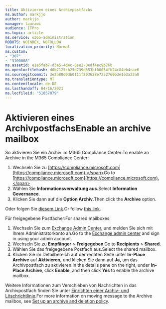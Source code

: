 ```yaml
---
title: Aktivieren eines Archivpostfachs
ms.author: markjjo
author: markjjo
manager: laurawi
audience: ITPro
ms.topic: article
ms.service: o365-administration
ROBOTS: NOINDEX, NOFOLLOW
localization_priority: Normal
ms.custom:
- "307"
- "3100008"
ms.assetid: e1a5fab7-d3a5-4d4c-8ee2-0edf4ec9b76b
ms.openlocfilehash: d0b7125cb25d739d553bf00054fb24c84eb4cae6
ms.sourcegitcommit: 3e2a80d0db0111f203628e7232760b3e1e3a23a0
ms.translationtype: MT
ms.contentlocale: de-DE
ms.lasthandoff: 04/16/2021
ms.locfileid: "51857879"
---
```

# <a name="enable-an-archive-mailbox"></a><span data-ttu-id="07876-102">Aktivieren eines Archivpostfachs</span><span class="sxs-lookup"><span data-stu-id="07876-102">Enable an archive mailbox</span></span>

<span data-ttu-id="07876-103">So aktivieren Sie ein Archiv im M365 Compliance Center:</span><span class="sxs-lookup"><span data-stu-id="07876-103">To enable an Archive in the M365 Compliance Center:</span></span>

1. <span data-ttu-id="07876-104">Wechseln Sie zu [https://compliance.microsoft.com](https://compliance.microsoft.com).</span><span class="sxs-lookup"><span data-stu-id="07876-104">Go to [https://compliance.microsoft.com](https://compliance.microsoft.com).</span></span>
2. <span data-ttu-id="07876-105">Wählen Sie **Informationsverwaltung aus.**</span><span class="sxs-lookup"><span data-stu-id="07876-105">Select **Information Governance**.</span></span>
3. <span data-ttu-id="07876-106">Klicken Sie dann auf die **Option Archiv.**</span><span class="sxs-lookup"><span data-stu-id="07876-106">Then click the **Archive** option.</span></span>

<span data-ttu-id="07876-107">Oder folgen Sie [diesem Link](https://sip.compliance.microsoft.com/informationgovernance?viewid=archive).</span><span class="sxs-lookup"><span data-stu-id="07876-107">Or follow [this link](https://sip.compliance.microsoft.com/informationgovernance?viewid=archive).</span></span>  

<span data-ttu-id="07876-108">Für freigegebene Postfächer:</span><span class="sxs-lookup"><span data-stu-id="07876-108">For shared mailboxes:</span></span>

1. <span data-ttu-id="07876-109">Wechseln Sie zum [Exchange Admin Center,](https://outlook.office365.com/ecp) und melden Sie sich mit Ihrem Administratorkonto an.</span><span class="sxs-lookup"><span data-stu-id="07876-109">Go to the [Exchange admin center](https://outlook.office365.com/ecp) and sign in using your admin account.</span></span>
2. <span data-ttu-id="07876-110">Wechseln Sie zu **Empfänger**  >  **Freigegeben**.</span><span class="sxs-lookup"><span data-stu-id="07876-110">Go to **Recipients** > **Shared**.</span></span>
3. <span data-ttu-id="07876-111">Wählen Sie das freigegebene Postfach aus.</span><span class="sxs-lookup"><span data-stu-id="07876-111">Select the shared mailbox.</span></span>
4. <span data-ttu-id="07876-112">Klicken Sie im Detailbereich auf der rechten Seite unter **In-Place Archive** auf **Aktivieren,** und klicken Sie dann auf **Ja,** um das Archivpostfach zu aktivieren.</span><span class="sxs-lookup"><span data-stu-id="07876-112">In the details pane on the right, under **In-Place Archive**, click **Enable**, and then click **Yes** to enable the archive mailbox.</span></span>

<span data-ttu-id="07876-113">Weitere Informationen zum Verschieben von Nachrichten in das Archivpostfach finden Sie unter [Einrichten einer Archiv- und Löschrichtlinie](https://docs.microsoft.com//office365/securitycompliance/set-up-an-archive-and-deletion-policy-for-mailboxes).</span><span class="sxs-lookup"><span data-stu-id="07876-113">For more information on moving message to the Archive mailbox, see [Set up an archive and deletion policy](https://docs.microsoft.com//office365/securitycompliance/set-up-an-archive-and-deletion-policy-for-mailboxes).</span></span>

